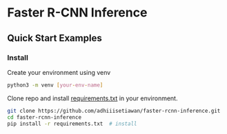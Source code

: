 # Faster R-CNN Inference

## Quick Start Examples

### Install
Create your environment using venv
```bash
python3 -m venv [your-env-name]
```

Clone repo and install [requirements.txt](https://github.com/adhiiisetiawan/faster-rcnn-inference/blob/master/requirements.txt) in your environment.
```bash
git clone https://github.com/adhiiisetiawan/faster-rcnn-inference.git  # clone
cd faster-rcnn-inference
pip install -r requirements.txt  # install
```
